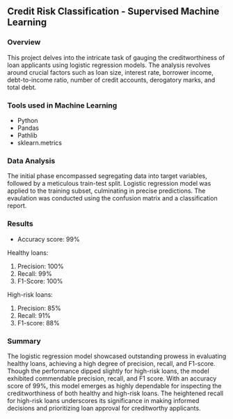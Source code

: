 ## Credit Risk Classification - Supervised Machine Learning

### Overview
This project delves into the intricate task of gauging the creditworthiness of loan applicants using logistic regression models. The analysis revolves around crucial factors such as loan size, interest rate, borrower income, debt-to-income ratio, number of credit accounts, derogatory marks, and total debt.

### Tools used in Machine Learning
* Python
* Pandas
* Pathlib
* sklearn.metrics

### Data Analysis
The initial phase encompassed segregating data into target variables, followed by a meticulous train-test split. Logistic regression model was applied to the training subset, culminating in precise predictions. The evaulation was conducted using the confusion matrix and a classification report.

### Results
* Accuracy score: 99%

Healthy loans:
1. Precision: 100%
2. Recall: 99%
3. F1-Score: 100%

High-risk loans:
1. Precision: 85%
2. Recall: 91%
3. F1-score: 88%

### Summary
The logistic regression model showcased outstanding prowess in evaluating healthy loans, achieving a high degree of precision, recall, and F1-score. Though the performance dipped slightly for high-risk loans, the model exhibited commendable precision, recall, and F1 score. With an accuracy score of 99%, this model emerges as highly dependable for inspecting the creditworthiness of both healthy and high-risk loans. The heightened recall for high-risk loans underscores its significance in making informed decisions and prioritizing loan approval for creditworthy applicants.